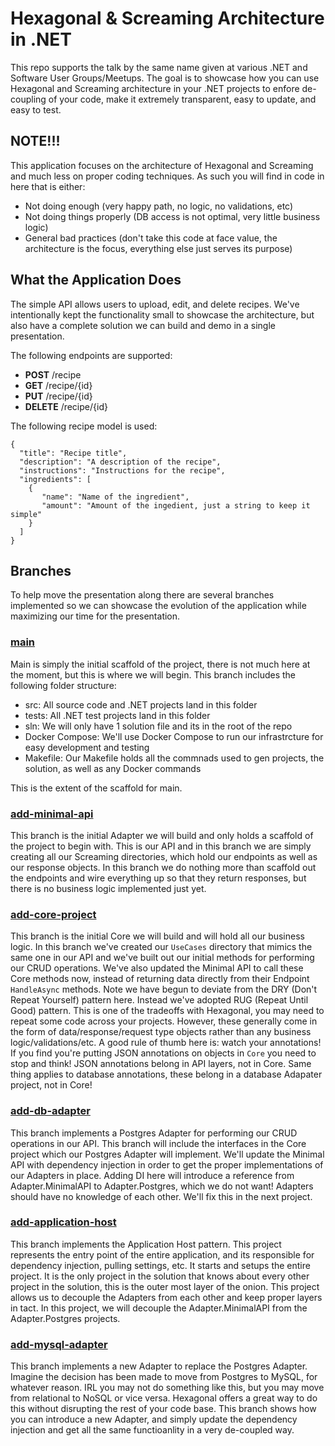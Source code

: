 # Hexagonal & Screaming Architecture in .NET
This repo supports the talk by the same name given at various .NET and Software User Groups/Meetups. The goal is to showcase how you can use Hexagonal and Screaming architecture in your .NET projects to enfore de-coupling of your code, make it extremely transparent, easy to update, and easy to test.

## NOTE!!!
This application focuses on the architecture of Hexagonal and Screaming and much less on proper coding techniques. As such you will find in code in here that is either:
- Not doing enough (very happy path, no logic, no validations, etc)
- Not doing things properly (DB access is not optimal, very little business logic)
- General bad practices (don't take this code at face value, the architecture is the focus, everything else just serves its purpose)

## What the Application Does
The simple API allows users to upload, edit, and delete recipes. We've intentionally kept the functionality small to showcase the architecture, but also have a complete solution we can build and demo in a single presentation.

The following endpoints are supported:
- __POST__ /recipe
- __GET__ /recipe/{id}
- __PUT__ /recipe/{id}
- __DELETE__ /recipe/{id}

The following recipe model is used:
```
{
  "title": "Recipe title",
  "description": "A description of the recipe",
  "instructions": "Instructions for the recipe",
  "ingredients": [
    {
       "name": "Name of the ingredient",
       "amount": "Amount of the ingedient, just a string to keep it simple"
    }
  ]
}
```

## Branches
To help move the presentation along there are several branches implemented so we can showcase the evolution of the application while maximizing our time for the presentation.

### [main](https://github.com/atkinsonbg/hexagonal-screaming-architecture-dotnet)
Main is simply the initial scaffold of the project, there is not much here at the moment, but this is where we will begin. This branch includes the following folder structure:
- src: All source code and .NET projects land in this folder
- tests: All .NET test projects land in this folder
- sln: We will only have 1 solution file and its in the root of the repo
- Docker Compose: We'll use Docker Compose to run our infrastrcture for easy development and testing
- Makefile: Our Makefile holds all the commnads used to gen projects, the solution, as well as any Docker commands

This is the extent of the scaffold for main.

### [add-minimal-api](https://github.com/atkinsonbg/hexagonal-screaming-architecture-dotnet/tree/add-minimal-api)
This branch is the initial Adapter we will build and only holds a scaffold of the project to begin with. This is our API
and in this branch we are simply creating all our Screaming directories, which hold our endpoints as well as our
response objects. In this branch we do nothing more than scaffold out the endpoints and wire everything up so that
they return responses, but there is no business logic implemented just yet.

### [add-core-project](https://github.com/atkinsonbg/hexagonal-screaming-architecture-dotnet/tree/add-core-project)
This branch is the initial Core we will build and will hold all our business logic. In this branch we've created our `UseCases` directory that mimics the same one in our API and we've built out our initial methods for performing our CRUD operations. We've also updated the Minimal API to call these Core methods now, instead of returning data directly from their Endpoint `HandleAsync` methods. Note we have begun to deviate from the DRY (Don't Repeat Yourself) pattern here. Instead we've adopted RUG (Repeat Until Good) pattern. This is one of the tradeoffs with Hexagonal, you may need to repeat some code across your projects. However, these generally come in the form of data/response/request type objects rather than any business logic/validations/etc. A good rule of thumb here is: watch your annotations! If you find you're putting JSON annotations on objects in `Core` you need to stop and think! JSON annotations belong in API layers, not in Core. Same thing applies to database annotations, these belong in a database Adapater project, not in Core!

### [add-db-adapter](https://github.com/atkinsonbg/hexagonal-screaming-architecture-dotnet/tree/add-db-adapter)
This branch implements a Postgres Adapter for performing our CRUD operations in our API. This branch will include the interfaces in the Core project which our Postgres Adapter will implement. We'll update the Minimal API with dependency injection in order to get the proper implementations of our Adapters in place. Adding DI here will introduce a reference from Adapter.MinimalAPI to Adapter.Postgres, which we do not want! Adapters should have no knowledge of each other. We'll fix this in the next project.

### [add-application-host](https://github.com/atkinsonbg/hexagonal-screaming-architecture-dotnet/tree/add-application-host)
This branch implements the Application Host pattern. This project represents the entry point of the entire application, and its responsible for dependency injection, pulling settings, etc. It starts and setups the entire project. It is the only project in the solution that knows about every other project in the solution, this is the outer most layer of the onion. This project allows us to decouple the Adapters from each other and keep proper layers in tact. In this project, we will decouple the Adapter.MinimalAPI from the Adapter.Postgres projects.

### [add-mysql-adapter](https://github.com/atkinsonbg/hexagonal-screaming-architecture-dotnet/tree/add-mysql-adapter)
This branch implements a new Adapter to replace the Postgres Adapter. Imagine the decision has been made to move from Postgres to MySQL, for whatever reason. IRL you may not do something like this, but you may move from relational to NoSQL or vice versa. Hexagonal offers a great way to do this without disrupting the rest of your code base. This branch shows how you can introduce a new Adapter, and simply update the dependency injection and get all the same functioanlity in a very de-coupled way.
